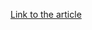 [Link to the article](https://www.huntress.com/blog/legitimate-apps-as-traitorware-for-persistent-microsoft-365-compromise)
